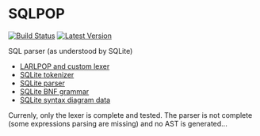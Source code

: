 # SQLPOP

[![Build Status](https://travis-ci.org/gwenn/sqlpop.svg?branch=master)](https://travis-ci.org/gwenn/sqlpop) [![Latest Version](https://img.shields.io/crates/v/sqlpop.svg)](https://crates.io/crates/sqlpop)

SQL parser (as understood by SQLite)

* [LARLPOP and custom lexer](https://github.com/nikomatsakis/lalrpop/issues/39)
* [SQLite tokenizer](http://www.sqlite.org/src/artifact?ci=trunk&filename=src/tokenize.c)
* [SQLite parser](http://www.sqlite.org/src/artifact?ci=trunk&filename=src/parse.y)
* [SQLite BNF grammar](http://www.sqlite.org/docsrc/doc/trunk/art/syntax/all-bnf.html)
* [SQLite syntax diagram data](http://www.sqlite.org/docsrc/doc/tip/art/syntax/bubble-generator-data.tcl?mimetype=text/plain)

Currenly, only the lexer is complete and tested.
The parser is not complete (some expressions parsing are missing) and no AST is generated...
